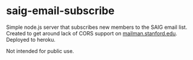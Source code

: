 # saig-email-subscribe
Simple node.js server that subscribes new members to the SAIG email list. Created to get around lack of CORS support on [mailman.stanford.edu](https://mailman.stanford.edu/). Deployed to heroku.

Not intended for public use.
